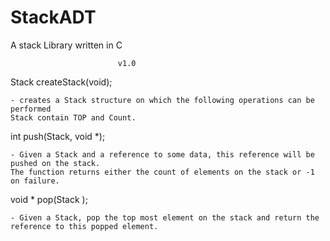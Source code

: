 # StackADT
A stack Library written in C


							v1.0

Stack createStack(void);

	- creates a Stack structure on which the following operations can be performed
	Stack contain TOP and Count.

int push(Stack, void *);

	- Given a Stack and a reference to some data, this reference will be pushed on the stack. 
	The function returns either the count of elements on the stack or -1 on failure.


void * pop(Stack );

	- Given a Stack, pop the top most element on the stack and return the reference to this popped element.
